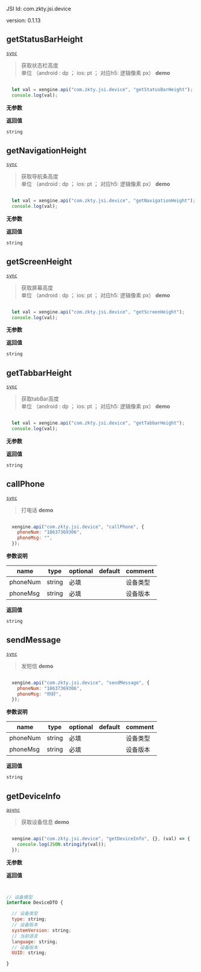 

JSI Id: com.zkty.jsi.device

version: 0.1.13



## getStatusBarHeight
[`sync`](/docs/modules/模块-规范?id=jsi-调用)
> 获取状态栏高度<br>单位 （android : dp ； ios: pt ； 对应h5: 逻辑像素 px）
**demo**
``` js

  let val = xengine.api("com.zkty.jsi.device", "getStatusBarHeight");
  console.log(val);

``` 

**无参数**

**返回值**
``` js
string
``` 



## getNavigationHeight
[`sync`](/docs/modules/模块-规范?id=jsi-调用)
> 获取导航条高度<br>单位 （android : dp ； ios: pt ； 对应h5: 逻辑像素 px）
**demo**
``` js

  let val = xengine.api("com.zkty.jsi.device", "getNavigationHeight");
  console.log(val);

``` 

**无参数**

**返回值**
``` js
string
``` 



## getScreenHeight
[`sync`](/docs/modules/模块-规范?id=jsi-调用)
> 获取屏幕高度<br>单位 （android : dp ； ios: pt ； 对应h5: 逻辑像素 px）
**demo**
``` js

  let val = xengine.api("com.zkty.jsi.device", "getScreenHeight");
  console.log(val);

``` 

**无参数**

**返回值**
``` js
string
``` 



## getTabbarHeight
[`sync`](/docs/modules/模块-规范?id=jsi-调用)
> 获取tabBar高度<br>单位 （android : dp ； ios: pt ； 对应h5: 逻辑像素 px）
**demo**
``` js

  let val = xengine.api("com.zkty.jsi.device", "getTabbarHeight");
  console.log(val);

``` 

**无参数**

**返回值**
``` js
string
``` 



## callPhone
[`sync`](/docs/modules/模块-规范?id=jsi-调用)
> 打电话
**demo**
``` js

  xengine.api("com.zkty.jsi.device", "callPhone", {
    phoneNum: "18637369306",
    phoneMsg: "",
  });

``` 

**参数说明**

| name                        | type      | optional | default   | comment  |
| --------------------------- | --------- | -------- | --------- |--------- |
| phoneNum | string | 必填 |  | 设备类型 |
| phoneMsg | string | 必填 |  | 设备版本 |
**返回值**
``` js
string
``` 



## sendMessage
[`sync`](/docs/modules/模块-规范?id=jsi-调用)
> 发短信
**demo**
``` js

  xengine.api("com.zkty.jsi.device", "sendMessage", {
    phoneNum: "18637369306",
    phoneMsg: "你好",
  });

``` 

**参数说明**

| name                        | type      | optional | default   | comment  |
| --------------------------- | --------- | -------- | --------- |--------- |
| phoneNum | string | 必填 |  | 设备类型 |
| phoneMsg | string | 必填 |  | 设备版本 |
**返回值**
``` js
string
``` 



## getDeviceInfo
[`async`](/docs/modules/模块-规范?id=jsi-调用)
> 获取设备信息
**demo**
``` js

  xengine.api("com.zkty.jsi.device", "getDeviceInfo", {}, (val) => {
    console.log(JSON.stringify(val));
  });

``` 

**无参数**

**返回值**
``` js


// 设备模型
interface DeviceDTO {

  // 设备类型
  type: string;
  // 设备版本
  systemVersion: string;
  // 当前语言
  language: string;
  // 设备版本
  UUID: string;

}
``` 


    